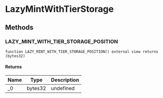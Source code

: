 # LazyMintWithTierStorage









## Methods

### LAZY_MINT_WITH_TIER_STORAGE_POSITION

```solidity
function LAZY_MINT_WITH_TIER_STORAGE_POSITION() external view returns (bytes32)
```






#### Returns

| Name | Type | Description |
|---|---|---|
| _0 | bytes32 | undefined |




